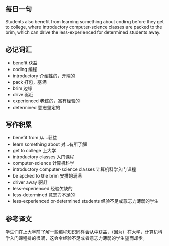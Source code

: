 ## 每日一句
Students also benefit from learning something about coding before they get to college, where introductory computer-science
classes are packed to the brim, which can drive the less-experienced for determined students away.

## 必记词汇
* benefit 获益
* coding 编程
* introductory 介绍性的，开端的
* pack 打包，塞满
* brim 边缘
* drive 驱赶
* experienced 老练的，富有经验的
* determined 意志坚定的

## 写作积累
* benefit from 从...获益
* learn something about 对...有所了解
* get to college 上大学
* introductory classes 入门课程
* computer-science 计算机科学
* introductory computer-science classes 计算机科学入门课程
* be apcked to the brim 安排的满满
* driver away 驱赶
* less-experienced 经验欠缺的
* less-determined 意志力不足的
* less-experienced or-determined students 经验不足或意志力薄弱的学生

## 参考译文
学生们在上大学前了解一些编程知识同样会从中获益，（因为）在大学，计算机科学入门课程排的很满，这会令经验不足或者意志力薄弱的学生望而却步。
